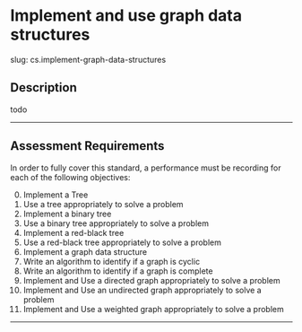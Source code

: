 # Implement and use graph data structures

slug: cs.implement-graph-data-structures

## Description
todo

---
## Assessment Requirements
In order to fully cover this standard, a performance must be recording for each of the following objectives:

0. Implement a Tree
1. Use a tree appropriately to solve a problem
2. Implement a binary tree
3. Use a binary tree appropriately to solve a problem
4. Implement a red-black tree
5. Use a red-black tree appropriately to solve a problem
6. Implement a graph data structure
7. Write an algorithm to identify if a graph is cyclic
8. Write an algorithm to identify if a graph is complete
9. Implement and Use a directed graph appropriately to solve a problem
10. Implement and Use an undirected graph appropriately to solve a problem
11. Implement and Use a weighted graph appropriately to solve a problem

---
